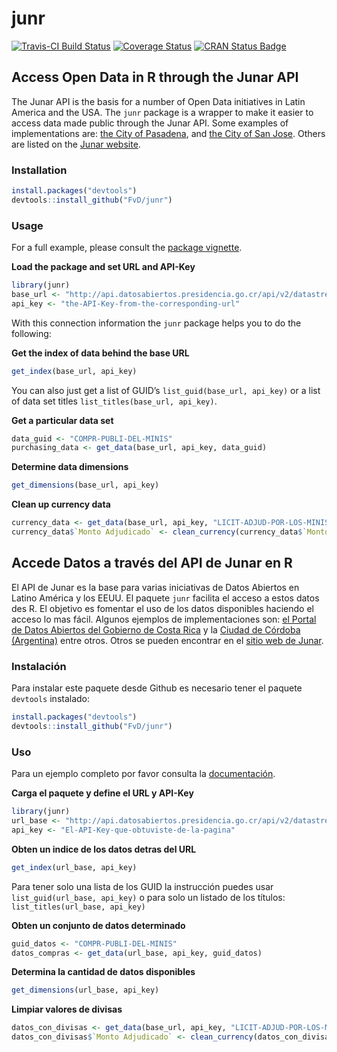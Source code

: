 
<!-- README.md is generated from README.Rmd. Please edit that file -->

# junr

<!-- badges: start -->

[![Travis-CI Build
Status](https://travis-ci.org/FvD/junr.svg?branch=master)](https://travis-ci.org/FvD/junr)
[![Coverage
Status](https://img.shields.io/codecov/c/github/FvD/junr/master.svg)](https://codecov.io/github/FvD/junr?branch=master)
[![CRAN Status
Badge](http://www.r-pkg.org/badges/version/junr)](https://cran.r-project.org/package=junr)
<!-- badges: end -->

## Access Open Data in R through the Junar API

The Junar API is the basis for a number of Open Data initiatives in
Latin America and the USA. The `junr` package is a wrapper to make it
easier to access data made public through the Junar API. Some examples
of implementations are: [the City of
Pasadena](http://data.cityofpasadena.net/home/), and [the City of San
Jose](http://data.sanjoseca.gov/home/). Others are listed on the [Junar
website](http://junar.com/).

### Installation

``` r
install.packages("devtools")
devtools::install_github("FvD/junr")
```

### Usage

For a full example, please consult the [package
vignette](http://rpubs.com/FvD/access-junar-api).

**Load the package and set URL and API-Key**

``` r
library(junr)
base_url <- "http://api.datosabiertos.presidencia.go.cr/api/v2/datastreams/"
api_key <- "the-API-Key-from-the-corresponding-url" 
```

With this connection information the `junr` package helps you to do the
following:

**Get the index of data behind the base URL**

``` r
get_index(base_url, api_key)
```

You can also just get a list of GUID’s `list_guid(base_url, api_key)` or
a list of data set titles `list_titles(base_url, api_key)`.

**Get a particular data set**

``` r
data_guid <- "COMPR-PUBLI-DEL-MINIS"
purchasing_data <- get_data(base_url, api_key, data_guid)
```

**Determine data dimensions**

``` r
get_dimensions(base_url, api_key)
```

**Clean up currency data**

``` r
currency_data <- get_data(base_url, api_key, "LICIT-ADJUD-POR-LOS-MINIS")
currency_data$`Monto Adjudicado` <- clean_currency(currency_data$`Monto Adjudicado`)  
```

## Accede Datos a través del API de Junar en R

El API de Junar es la base para varias iniciativas de Datos Abiertos en
Latino América y los EEUU. El paquete `junr` facilita el acceso a estos
datos des R. El objetivo es fomentar el uso de los datos disponibles
haciendo el acceso lo mas fácil. Algunos ejemplos de implementaciones
son: [el Portal de Datos Abiertos del Gobierno de Costa
Rica](http://datosabiertos.presidencia.go.cr/home) y la [Ciudad de
Córdoba (Argentina)](http://cdcordoba.opendata.junar.com/home/?lang=en)
entre otros. Otros se pueden encontrar en el [sitio web de
Junar](http://junar.com/).

### Instalación

Para instalar este paquete desde Github es necesario tener el paquete
`devtools` instalado:

``` r
install.packages("devtools")
devtools::install_github("FvD/junr")
```

### Uso

Para un ejemplo completo por favor consulta la
[documentación](http://rpubs.com/FvD/acceder-junar-api).

**Carga el paquete y define el URL y API-Key**

``` r
library(junr)
url_base <- "http://api.datosabiertos.presidencia.go.cr/api/v2/datastreams/"
api_key <- "El-API-Key-que-obtuviste-de-la-pagina"
```

**Obten un indice de los datos detras del URL**

``` r
get_index(url_base, api_key)
```

Para tener solo una lista de los GUID la instrucción puedes usar
`list_guid(url_base, api_key)` o para solo un listado de los títulos:
`list_titles(url_base, api_key)`

**Obten un conjunto de datos determinado**

``` r
guid_datos <- "COMPR-PUBLI-DEL-MINIS"
datos_compras <- get_data(url_base, api_key, guid_datos)
```

**Determina la cantidad de datos disponibles**

``` r
get_dimensions(url_base, api_key)
```

**Limpiar valores de divisas**

``` r
datos_con_divisas <- get_data(base_url, api_key, "LICIT-ADJUD-POR-LOS-MINIS")
datos_con_divisas$`Monto Adjudicado` <- clean_currency(datos_con_divisas$`Monto Adjudicado`)  
```
